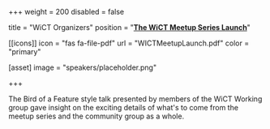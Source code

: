 +++
weight = 200 
disabled = false

title = "WiCT Organizers"
position = "[**The WiCT Meetup Series Launch**](https://www.meetup.com/meetup-group-ifwtlvwd/events/277283914/)"

[[icons]]
  icon = "fas fa-file-pdf"
  url = "WICTMeetupLaunch.pdf"
  color = "primary"

[asset]
  image = "speakers/placeholder.png"

+++

The Bird of a Feature style talk presented by members of the WiCT Working group gave insight on the exciting details of what's to come from the meetup series and the community group as a whole.
